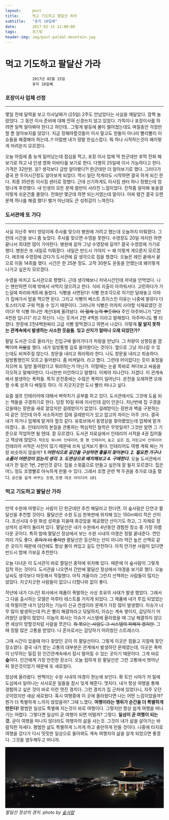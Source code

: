 ```yaml
---
layout:	    post
title: 	    먹고 기도하고 팔달산 하라
subtitle:   "휴직 10일째"
date:       2017-02-15 12:00:00
tags:       포스팅
header-img: img/post-paldal-mountain.jpg
---
```


# 	    먹고 기도하고 팔달산 가라
```
			2017년 02월 15일
			휴직 10일째
```

  
### 포장이사 업체 선정
----  
  
몇일 전에 달력을 보고 이사날짜가 (25일) 2주도 안남았다는 사실을 깨달았다. 깜짝 놀랐었다. 그 동안 이사 준비에 대해 전혀 신경쓰지 않고 있었다. 가뜩이나 포장이사를 하려면 일찍 알아봐야 한다고 하던데.. 그렇게 발등에 불이 떨어졌는데도 며칠동안 걱정만 할 뿐 알아보지를 않았다. 지금 정해야할것들이 이사 말고도 한둘이 아니라 빨리빨리 이슈들을 해결해야 하는데..!! 이럴땐 내가 정말 한심스럽다. 뭐 하나 시작하는것이 왜이렇게 어려운지 모르겠다.    
  
오늘 아침에 좀 늦게 일어났는데 점심을 먹고, 포장 이사 업체 딱 한군데만 후딱 전화 해보기로 하고 내 인생 영화 아바타를 보기로 한다. 다행히 25일에 이사 가능하다고 한다. 가격은 32만원. 응? 생각보다 금방 알아봤다?! 한군데만 더 알아보기로 했다. 그러다가 결국 한 두어시간정도 알아보게 되었다. 역시 일단 작게라도 시작하면 결국 하게 되긴 한다. 최종 35만원 이사짐 센터로 정했다. 근데 신기하게도 이사짐 센터 하나 정했는데 엄청나게 후련했다. 내 인생의 모든 문제 절반이 사라진 느낌이었다. 진작좀 알아봐 놓을걸 이렇게 쉬운건줄 몰랐다. 전화만 몇군데 하면 되는거였는데 말이다. 어찌 됐건 결국 오랜문제 하나를 해결 했다! 별거 아닌데도 큰 성취감이 느껴진다.  
  
### 도서관에 또 가다  
----  
  
사실 지난주 부터 엉덩이에 주사를 맞으러 병원에 가려고 했는데 오늘까지 미뤄졌다. 그런데 시간을 보니 좀 늦었다. 주사를 맞으면 수영을 못한다. 수영장도 20일 까지만 하면 끝나서 최대한 많이 가야한다. 병원에 갈까 그냥 수영장에 갈까? 결국 수영장에 가기로 했다. 병원은 또 내일로 미뤄졌다. 내일은 반드시 가야지 ㅜ 왜 이렇게 게으른지 모르겠다. 애초에 수영장에 갔다가 도서관에 갈 생각으로 짐을 챙겼다. 오늘은 레인 끝에서 끝으로 이동 14회를 했다. 시간은 한 25분 정도. 고작 30분도 운동을 안했는데 왜이렇게 나가고 싶은지 모르겠다.  
  
수영을 마치고 도서관으로 향했다. 근데 생각해보니 저녁시간인데 저녁을 안먹었다. 나는 왠만하면 이제 밖에서 사먹지 않으려고 한다. 식비 지출이 아까워서다. 고민하다가 가는길에 파리바게트에 들렀다. 식빵을 사면된다! 식빵 한조각으로 허기만 달래놓고 이따가 집에가서 밥을 먹으면 된다. 그리고 식빵이 베스트 쵸이스인 이유는 나중에 발뮤다 더 토스터기로 구워 먹을 수 있기 때문이다. 그러니까 식빵은 어차피 사야할 식재료였던 것이다! 딱 식빵 하나만 계산대에 올려놨다. ~~이 절제 능력 뿌듯하다~~ 주인 아주머니가 "2만 4천원 입니다" 라고 하신다. 나는 웃겨서 2천 4백원 이라고 말해줬다. 아주머니도 빵 터졌다. 한장에 2천4백원짜리 고급 식빵 잘먹겠다고 하면서 나갔다. 이렇게 **잘 알지 못하는 관계속에서 발생하는 사소한 웃음들. 잊고 산지가 얼마나 오래 되었던가?**  
  
팔달 도서관 으로 올라가는 진입구에 들어가다가 차량을 만났다. 그 차량이 상향등을 깜빡이며 ~~지랄~~을 했다. 내가 일방통행 길로 들어왔다는 것이다. 옆으로 그냥 지나갈 수 있는데도 비쳐주질 않는다. 창문을 내리고 뭐라뭐라 한다. 나도 창문을 내리고 죄송하다. 일방통행인지 모르고 들어왔다. 좀 비켜달라. 라고 했다. 그런데 어이없다는 듯이 표정을 지으며 또 일방 들어왔다고 뭐라하는거 아닌가. 이럴때는 눈을 똑바로 쳐다보고 싸움을 각오하고 말해야한다. 다시한번 미안하다고 말했다. 이제야 지나간다. 지겹다. 이 관계속에서 발생하는 폭력들. 특히 운전중에는 수많은 폭력이 일어난다. 운전을 오래하면 오래 할 수록 성격 다 배릴듯 하다. 이 지긋지긋한 도시 빨리 떠나고 싶다.  
  
요즘 셀프 인테리어에 대해서 벼락치기 공부를 하고 있다. 도서관에서도 그것에 도움 되는 책들을 구경하기로 한다. 당장 10일 뒤에 이사인데 감이 안온다. 지난번에 집 구경을 갔을때는 장판을 새로 깔았지만 걸레받이가 없었다. 걸레받이는 장판과 벽을 구분하는 띠 같은 것인데 아주 사소하지만 집에 걸레받이가 있고 없고의 차이는 아주 크다. 결국 내가 하거나 업체에 맡겨야 할것 같다. 유튜브에서 동영상을 찾아봤었는데 업체에 맡겨야겠다.. 휴. 인테리어의 본질을 관통하는 핵심적인 철학은 무엇일까? 그것만 알면 그 기준으로 작업하면 될 텐데. 잘 모르겠다. 도서관 자료실에서 인테리어 서적을 4권 집어들고 책상에 앉았다. ```작은집 워너비 인테리어```, ```열 평 인테리어```, ```숨고 싶은 집```, ```자린고비 인테리어``` 인테리어 서적은 사진이 많기 때문에 쓰윽 넘겨보기 좋다. 인테리어도 여행 계획 짜는 거랑 비슷하지 않을까? ***1.어떤식으로 공간을 구성하면 좋을지 찾아본다. 2. 필요한 가구나 소품이 어떤것이 있는지 생각. 3. 도면상으로 배치해보고 4. 구매한다.*** 오늘 도서관에서 내가 한 일은 1번, 2번인것 같다. 집을 스윗홈으로 만들고 싶은데 잘 될지 모르겠다. 집은 어느 정도 조명빨로 아늑하게 만들 수 있다. 그래서 조명 관련 책 두권을 추가로 대출 했다. ```공간을 쉽게 바꾸는 조명```, ```조명 데코 아이디어 101```     
     
 
### 먹고 기도하고 팔달산 가라  
----  
  
   만약 수원에 여행오는 사람이 단 한군데만 추천 해달라고 한다면, 이 숲사람은 단연코 팔달산을 추천할 것이다. 팔달산은 수원 도심 한복판에 위치해 있는 150m짜리 작은 산이다. 조선시대 수원 화성 성곽을 지을때 화강암을 제공했던 산이기도 하고, 그 자체로 정상까지 성곽이 둘러져 있다. 팔달산은 내가 수원에서 4년동안 경험한 장소 중 가장 아름다운 곳이다. 특히 밤에 팔달산 정상에서 보는 수원 시내의 야경은 정말 끝내준다. 연인끼리 가도 좋다. ~~혼자가 더 좋지만~~ 팔달산은 등산하는 산이 아니라 약간 높은 산책로 같은 곳이기 때문에 야간에도 항상 불이 켜있고 길도 안전하다. 아직 안가본 사람이 있다면 반드시 밤에 가보길 추천한다.  
  
   오늘 다녀온 이 도서관이 바로 팔달산 중턱에 위치해 있다. 때문에 이 숲사람이 그렇게 집착 하는 것이다. 도서관을 나오면서 간만에 팔달산 정상에서 야경을 보기로 했다. 오늘 날씨도 생각보다 따듯해서 적절했다. 아직 겨울이라 그런지 산책하는 사람들이 많지는 않았다. 지긋지긋한 사람들이 없으니 더할나위 없이 좋다.     
  
   작년에 내가 다니던 회사에서 제품이 폭발하는 사상 초유의 사태가 발생 했었다. 그래서 그 다음 출시하는 모델은 마루타 테스트를 거치게 되었다. 그 제품에 내가 투입 되었었는데 하필이면 내가 담당하는 기능이 신규 컨셉이라 문제가 가장 많이 발생했다. 이슈가 너무 많이 발생하는데 PL은 빨리 해결하라고 닦달하지, 이슈는 계속 쌓이지, 감당하기 어려웠던 상황이 많았다. 이놈의 회사는 이슈가 시스템에 올라왔을 때 그날 해결하지 않으면 세상이 망할것처럼 사람을 쪼은다. ~~뭐 쪼으는 사람도 그 시스템의 피해자 겠지만.~~ 그 때 정말 많은 고통을 받았다. 나 혼자로서는 감당하기 어려웠던 스트레스다.  
  
   그때 시간이 있을때 마다 찾았던 곳이 이 팔달산이다. 그렇게 이곳은 힘들고 지칠때 찾던 장소였다. 결국 내가 받는 고통의 대부분은 관계에서 발생하던 문제였는데, 이곳은 폭력이 난무하는 밀집 된 인간관계속에서 잠시 멀어질 수 있는 곳이기 때문이다. 그게 바로 **숲**이다. 인간에게 가장 안전한 장소다. 오늘 접하게 된 팔달산은 그런 고통에서 벗어난 뒤 찾은것이었기 때문에 또 새로웠다.   
  
   정상에 올라왔다. 번쩍이는 수원 시내의 야경이 한눈에 보인다. 확 트인 시야가 저 밑에 도심에서 일어나는 사사로운 일들을 잠시 잊게 해준다. 멋지다. 내가 항상 여행을 통해 경험하고 싶은 것이 바로 이런 멋진 경치다. 그런 경치가 집 근처에 있었다니, 자주 오던 곳이었지만 새삼 새로웠다. 혹시 여행중에 이 곳에 올라왔다면 나는 어떤 느낌이었을까? 뭔가 더 특별하게 느끼지 않았을까? 그때 느꼈다. **여행이라는 행위가 순간을 더 특별하게 만든다!** 평범한 일상도 특별해 지는것이 바로 여행이다. 그렇지만 항상 쉽게 여행을 떠나기는 어렵다. 그렇다면 일상이 곧 여행이 되면 어떨까? 그렇다. **일상이 곧 여행이 되는 것.** 굳이 여행을 떠나지 않더라도 여행자의 삶을 사는것. 그것이 내가 삶을 살아가는 바람직한 자세다. 평범한 삶도 특별하게 느끼게 하고 충만하게 만들 것이다. 나중에 타지로 여행을 갔다가 다시 밋밋한 일상으로 돌아와도 계속 여행자의 삶을 살게 되었으면 좋겠다. 그것을 염두해두고 떠나자.   
  
![paldal](/img/post-paldal-mountain.jpg)
*팔달산 정상의 경치. photo by [숲사람](http://soopsaram.com)*
